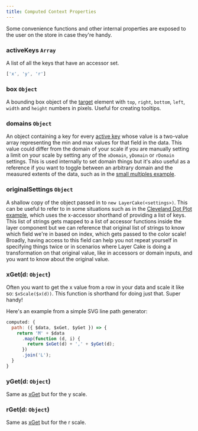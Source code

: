 ```yaml
---
title: Computed Context Properties
---
```


Some convenience functions and other internal properties are exposed to the user on the store in case they're handy.

### activeKeys `Array`

A list of all the keys that have an accessor set.

```js
['x', 'y', 'r']
```

### box `Object`

A bounding box object of the [target](/guide#target) element with `top`, `right`, `bottom`, `left`, `width` and `height` numbers in pixels. Useful for creating tooltips.

### domains `Object`

An object containing a key for every [active key](/guide#activekeys) whose value is a two-value array representing the min and max values for that field in the data. This value could differ from the domain of your scale if you are manually setting a limit on your scale by setting any of the `xDomain`, `yDomain` or `rDomain` settings. This is used internally to set domain things but it's also useful as a reference if you want to toggle between an arbitrary domain and the measured extents of the data, such as in the [small multiples example](/examples/SmallMultiples).

### originalSettings `Object`

A shallow copy of the object passed in to `new LayerCake(<settings>)`. This can be useful to refer to in some situations such as in the [Cleveland Dot Plot example](/examples/ClevelandDotPlot), which uses the x-accessor shorthand of providing a list of keys. This list of strings gets mapped to a list of accessor functions inside the layer component but we can reference that original list of strings to know which field we're in based on index, which gets passed to the color scale! Broadly, having access to this field can help you not repeat yourself in specifying things twice or in scenarios where Layer Cake is doing a transformation on that original value, like in accessors or domain inputs, and you want to know about the original value.

### xGet(d: `Object`)

Often you want to get the x value from a row in your data and scale it like so: `$xScale($x(d))`. This function is shorthand for doing just that. Super handy!

Here's an example from a simple SVG line path generator:

```js
computed: {
  path: ({ $data, $xGet, $yGet }) => {
    return 'M' + $data
      .map(function (d, i) {
        return $xGet(d) + ',' + $yGet(d);
      })
      .join('L');
  }
}
```

### yGet(d: `Object`)

Same as [xGet](/guide#xget) but for the y scale.

### rGet(d: `Object`)

Same as [xGet](/guide#xget) but for the r scale.
